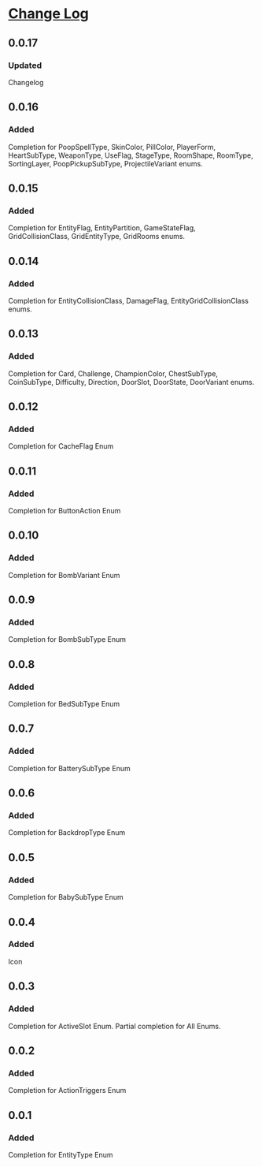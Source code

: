 # [Change Log](https://keepachangelog.com/en/1.0.0/)

## 0.0.17
### Updated
Changelog
## 0.0.16
### Added
Completion for PoopSpellType, SkinColor, PillColor, PlayerForm, HeartSubType, WeaponType, UseFlag, StageType, RoomShape, RoomType, SortingLayer, PoopPickupSubType, ProjectileVariant enums.
## 0.0.15
### Added
Completion for EntityFlag, EntityPartition, GameStateFlag, GridCollisionClass, GridEntityType, GridRooms enums.
## 0.0.14
### Added
Completion for EntityCollisionClass, DamageFlag, EntityGridCollisionClass enums.
## 0.0.13
### Added
Completion for Card, Challenge, ChampionColor, ChestSubType, CoinSubType, Difficulty, Direction, DoorSlot, DoorState, DoorVariant enums.
## 0.0.12
### Added
Completion for CacheFlag Enum
## 0.0.11
### Added
Completion for ButtonAction Enum
## 0.0.10
### Added
Completion for BombVariant Enum
## 0.0.9
### Added
Completion for BombSubType Enum
## 0.0.8
### Added
Completion for BedSubType Enum
## 0.0.7
### Added
Completion for BatterySubType Enum
## 0.0.6
### Added
Completion for BackdropType Enum
## 0.0.5
### Added
Completion for BabySubType Enum
## 0.0.4
### Added
Icon
## 0.0.3
### Added
Completion for ActiveSlot Enum. Partial completion for All Enums.
## 0.0.2
### Added
Completion for ActionTriggers Enum
## 0.0.1
### Added
Completion for EntityType Enum
